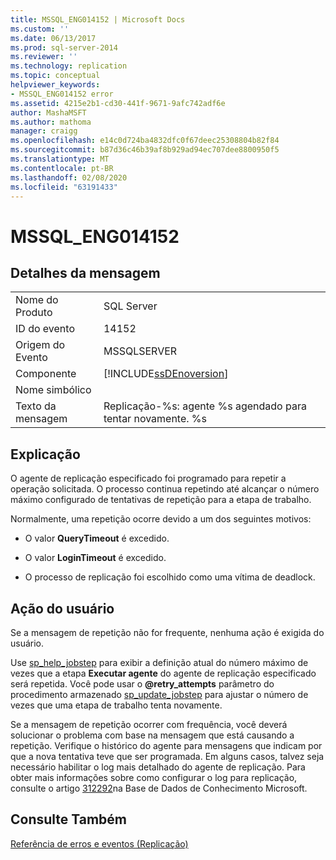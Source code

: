 ```yaml
---
title: MSSQL_ENG014152 | Microsoft Docs
ms.custom: ''
ms.date: 06/13/2017
ms.prod: sql-server-2014
ms.reviewer: ''
ms.technology: replication
ms.topic: conceptual
helpviewer_keywords:
- MSSQL_ENG014152 error
ms.assetid: 4215e2b1-cd30-441f-9671-9afc742adf6e
author: MashaMSFT
ms.author: mathoma
manager: craigg
ms.openlocfilehash: e14c0d724ba4832dfc0f67deec25308804b82f84
ms.sourcegitcommit: b87d36c46b39af8b929ad94ec707dee8800950f5
ms.translationtype: MT
ms.contentlocale: pt-BR
ms.lasthandoff: 02/08/2020
ms.locfileid: "63191433"
---
```

# <a name="mssql_eng014152"></a>MSSQL_ENG014152
    
## <a name="message-details"></a>Detalhes da mensagem  
  
|||  
|-|-|  
|Nome do Produto|SQL Server|  
|ID do evento|14152|  
|Origem do Evento|MSSQLSERVER|  
|Componente|[!INCLUDE[ssDEnoversion](../../includes/ssdenoversion-md.md)]|  
|Nome simbólico||  
|Texto da mensagem|Replicação-%s: agente %s agendado para tentar novamente. %s|  
  
## <a name="explanation"></a>Explicação  
 O agente de replicação especificado foi programado para repetir a operação solicitada. O processo continua repetindo até alcançar o número máximo configurado de tentativas de repetição para a etapa de trabalho.  
  
 Normalmente, uma repetição ocorre devido a um dos seguintes motivos:  
  
-   O valor **QueryTimeout** é excedido.  
  
-   O valor **LoginTimeout** é excedido.  
  
-   O processo de replicação foi escolhido como uma vítima de deadlock.  
  
## <a name="user-action"></a>Ação do usuário  
 Se a mensagem de repetição não for frequente, nenhuma ação é exigida do usuário.  
  
 Use [sp_help_jobstep](/sql/relational-databases/system-stored-procedures/sp-help-jobstep-transact-sql) para exibir a definição atual do número máximo de vezes que a etapa **Executar agente** do agente de replicação especificado será repetida. Você pode usar o **@retry_attempts** parâmetro do procedimento armazenado [sp_update_jobstep](/sql/relational-databases/system-stored-procedures/sp-update-jobstep-transact-sql) para ajustar o número de vezes que uma etapa de trabalho tenta novamente.  
  
 Se a mensagem de repetição ocorrer com frequência, você deverá solucionar o problema com base na mensagem que está causando a repetição. Verifique o histórico do agente para mensagens que indicam por que a nova tentativa teve que ser programada. Em alguns casos, talvez seja necessário habilitar o log mais detalhado do agente de replicação. Para obter mais informações sobre como configurar o log para replicação, consulte o artigo [312292](https://support.microsoft.com/kb/312292)na Base de Dados de Conhecimento Microsoft.  
  
## <a name="see-also"></a>Consulte Também  
 [Referência de erros e eventos &#40;Replicação&#41;](errors-and-events-reference-replication.md)  
  
  
